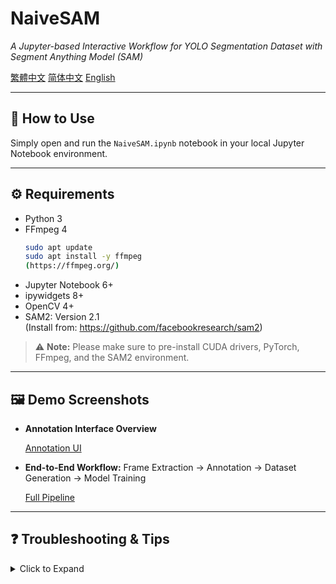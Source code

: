 # NaiveSAM
*A Jupyter-based Interactive Workflow for YOLO Segmentation Dataset with Segment Anything Model (SAM)*


[繁體中文](README-zh-TW.md) [简体中文](README-zh.md) [English](README.md)

---

## 📌 How to Use
Simply open and run the `NaiveSAM.ipynb` notebook in your local Jupyter Notebook environment.

---

## ⚙️ Requirements
- Python 3
- FFmpeg 4
    ```bash
    sudo apt update
    sudo apt install -y ffmpeg
    (https://ffmpeg.org/)
    ```
- Jupyter Notebook 6+
- ipywidgets 8+
- OpenCV 4+
- SAM2: Version 2.1  
  (Install from: https://github.com/facebookresearch/sam2)

> ⚠️ **Note:** Please make sure to pre-install CUDA drivers, PyTorch, FFmpeg, and the SAM2 environment.

---

## 🖼️ Demo Screenshots
- **Annotation Interface Overview**
  
  [Annotation UI](https://github.com/user-attachments/assets/1345436b-0d57-4b72-9e9d-fe161b5efe08)

- **End-to-End Workflow:** Frame Extraction → Annotation → Dataset Generation → Model Training
  
  [Full Pipeline](https://github.com/user-attachments/assets/1345436b-0d57-4b72-9e9d-fe161b5efe0)

---

## ❓ Troubleshooting & Tips
<details>
<summary>Click to Expand</summary>

- **CUDA Out of Memory (OOM):**
  - Reduce the total number of frames (shorten video or reduce FPS).
- **SAM Slow Performance:**
  - More labeled points or objects = slower SAM processing. E.g., 7 objects ≈ 1.3 FPS; 3 objects ≈ 2.0 FPS.
- **Object Visibility in Frames:**
  - Avoid abrupt occlusion; although SAM2 has good tracking, failure may occur at visual discontinuities.
- **Preview Faster:**
  - Adjust the frame interval "framerate" and "vis_frame_stride" in "Extracting frames from video" and "Display result" to skip frames for quicker mask review.
- **No Multi-GPU Support:**
  - SAM2 only supports single-GPU, but you can process multiple videos in parallel manually.
- **Kernel Errors or UI Freezes:**
  - Try reconnecting the kernel or `Restart & Run All`.
  - If the UI or frame sync is broken, reset the kernel.

### SAM2 + Hydra Path Issue
```python
sam2_checkpoint = "../sam2/checkpoints/sam2.1_hiera_large.pt"
model_cfg = "configs/sam2.1/sam2.1_hiera_l.yaml"
```
> Note: SAM2 uses Hydra for config loading. Checkpoint paths work with standard paths, but `cfg` must use Hydra's internal search path structure. Place both in your installed `/home/.../sam2/` directory.

Typical Hydra Error:
```
MissingConfigException: Cannot find primary config './sam2/configs/sam2.1/sam2.1_hiera_l.yaml'.
```
</details>
